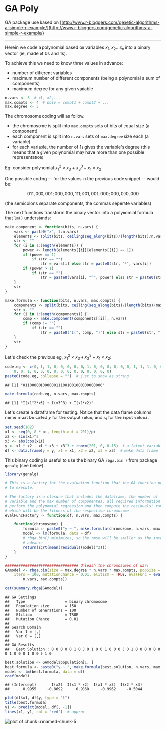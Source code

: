 GA Poly
========================================================

GA package use based on [http://www.r-bloggers.com/genetic-algorithms-a-simple-r-example/](http://www.r-bloggers.com/genetic-algorithms-a-simple-r-example/)

<hr>

Herein we code a polynomial based on variables $x_1, x_2 \ldots x_n$ into a binary vector (ie, made of 0s and 1s).

To achieve this we need to know three values in advance:
+ number of different variables
+ maximum number of different components (being a polynomial a sum of components)
+ maximum degree for any given variable


```r
n.vars <- 3  # x1, x2,...
max.compts <- 4  # poly = compt1 + compt2 + ...
max.degree <- 3
```


The chromosome coding will as follow:
+ the chromosome is split into `max.compts` sets of bits of equal size (a component)
+ each component is split into `n.vars` sets of `max.degree` size each (a variable)
+ for each variable, the number of 1s gives the variable's degree (this means that a given polynomial may have more than one possible representation)

Eg: consider polynomial $x_1^2 \times x_3 + x_3^3 + x_1 \times x_2$

One possible coding -- for the values in the previous code snippet -- would be:

$$011,000,001;000,000,111;001,001,000;000,000,000$$

(the semicolons separate components, the commas seperate variables)

The next functions transform the binary vector into a polynomial formula that `lm()` understands:


```r
make.component <- function(bits, n.vars) {
    vars <- paste0("x", 1:n.vars)
    elements <- split(bits, ceiling(seq_along(bits)/(length(bits)/n.vars)))
    str <- ""
    for (i in 1:length(elements)) {
        power <- length(elements[[i]][elements[[i]] == 1])
        if (power == 1) 
            if (str == "") 
                str = vars[i] else str = paste0(str, "*", vars[i])
        if (power > 1) 
            if (str == "") 
                str = paste0(vars[i], "^", power) else str = paste0(str, "*", vars[i], "^", power)
    }
    str
}

make.formula <- function(bits, n.vars, max.compts) {
    components <- split(bits, ceiling(seq_along(bits)/(length(bits)/max.compts)))
    str <- ""
    for (i in 1:length(components)) {
        comp <- make.component(components[[i]], n.vars)
        if (comp != "") 
            if (str == "") 
                str = paste0("I(", comp, ")") else str = paste0(str, " + I(", comp, ")")
    }
    str
}
```


Let's check the previous eg, $x_1^2 \times x_3 + x_3^3 + x_1 \times x_2$:


```r
code.eg <- c(0, 1, 1, 0, 0, 0, 0, 0, 1, 0, 0, 0, 0, 0, 0, 1, 1, 1, 0, 0, 1, 
    0, 0, 1, 0, 0, 0, 0, 0, 0, 0, 0, 0, 0, 0, 0)
paste0(code.eg, collapse = "")  # just to show as string
```

```
## [1] "011000001000000111001001000000000000"
```

```r
make.formula(code.eg, n.vars, max.compts)
```

```
## [1] "I(x1^2*x3) + I(x3^3) + I(x1*x2)"
```


Let's create a dataframe for testing. Notice that the data frame columns name must be called $y$ for the output value, and $x_i$ for the input values:


```r
set.seed(102)
x1 <- seq(0, 8 * pi, length.out = 201)/pi
x2 <- sin(x1)^2
x3 <- abs(cos(x1))
y <- x1 * x2 - x1 * x3 + x3^3 + rnorm(201, 0, 0.15)  # a latent variable with some noise
df <- data.frame(y = y, x1 = x1, x2 = x2, x3 = x3)  # make data frame
```


This binary coding is useful to use the binary GA `rbga.bin()` from package `genalg` (see below):


```r
library(genalg)

# This is a factory for the evaluation function that the GA function needs
# to execute.

# The factory is a closure that includes the dataframe, the number of
# variable and the max number of componentes, all required information to
# perform the polynomial regression and then compute the residuals' rsme
# which will be the fitness of the respective chromosome
evalFuncFactory <- function(df, n.vars, max.compts) {
    
    function(chromosome) {
        formula <- paste0("y ~ ", make.formula(chromosome, n.vars, max.compts))
        model <- lm(formula, data = df)
        # rbga.bin() minimizes, so the rmse will be smaller as the interations
        # advance
        return(sqrt(mean(residuals(model)^2)))
    }
}

################################# Unleash the chromosomes of war!
GAmodel <- rbga.bin(size = max.degree * n.vars * max.compts, popSize = 150, 
    iters = 100, mutationChance = 0.01, elitism = TRUE, evalFunc = evalFuncFactory(df, 
        n.vars, max.compts))

cat(summary.rbga(GAmodel))
```

```
## GA Settings
##   Type                  = binary chromosome
##   Population size       = 150
##   Number of Generations = 100
##   Elitism               = TRUE
##   Mutation Chance       = 0.01
## 
## Search Domain
##   Var 1 = [,]
##   Var 0 = [,]
## 
## GA Results
##   Best Solution : 0 0 0 0 0 1 0 0 0 1 0 0 1 0 0 0 0 0 1 0 0 0 0 0 0 0 1 0 0 0 1 0 0 0 1 0
```

```r
best.solution <- GAmodel$population[1, ]
best.formula <- paste0("y ~ ", make.formula(best.solution, n.vars, max.compts))
model <- lm(best.formula, data = df)
coef(model)
```

```
## (Intercept)       I(x2)  I(x1 * x2)  I(x1 * x3)  I(x2 * x3) 
##      0.9955     -0.8692      0.9860     -0.9962     -0.5044
```

```r
plot(df$x1, df$y, type = "l")
title(best.formula)
y1 <- predict(model, df[, -1])
lines(x1, y1, col = "red")  # approx
```

![plot of chunk unnamed-chunk-5](figure/unnamed-chunk-5.png) 


